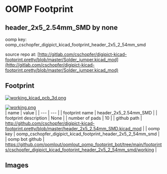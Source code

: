 # OOMP Footprint  
## header_2x5_2.54mm_SMD  by none  
  
oomp key: oomp_cschopfer_digipict_kicad_footprint_header_2x5_2_54mm_smd  
  
source repo at: [http://gitlab.com/cschopfer/digipict-kicad-footprint.pretty/blob/master/Solder_jumper.kicad_mod](http://gitlab.com/cschopfer/digipict-kicad-footprint.pretty/blob/master/Solder_jumper.kicad_mod)  
## Footprint  
  
[![working_kicad_pcb_3d.png](working_kicad_pcb_3d_600.png)](working_kicad_pcb_3d.png)  
  
[![working.png](working_600.png)](working.png)  
| name | value | 
| --- | --- | 
| footprint name | header_2x5_2.54mm_SMD | 
| footprint description | None | 
| number of pads | 10 | 
| github path | http://github.com/cschopfer/digipict-kicad-footprint.pretty/blob/master/header_2x5_2.54mm_SMD.kicad_mod | 
| oomp key | oomp_cschopfer_digipict_kicad_footprint_header_2x5_2_54mm_smd | 
| oomp bot github | https://github.com/oomlout/oomlout_oomp_footprint_bot/tree/main/footprints/cschopfer_digipict_kicad_footprint_header_2x5_2_54mm_smd/working | 
## Images  
